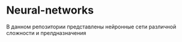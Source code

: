 # Neural-networks
В данном репозитории представлены нейронные сети различной сложности и прелдназначения
